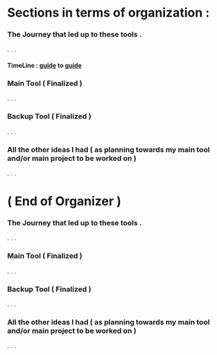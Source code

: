 # Sections in terms of organization : 
### The Journey that led up to these tools . 
. . . 
#### TimeLine : [guide](https://www.youtube.com/watch?v=CwA1VWP0Ldw) to [guide](https://classroom.google.com/c/NTg5NDk0MTg0Njk5/sa/NjMzODM2MjA5ODAy/details)
### Main Tool ( Finalized ) 
. . . 
### Backup Tool ( Finalized ) 
. . . 
### All the other ideas I had ( as planning towards my main tool and/or main project to be worked on ) 
. . . 
# ( End of Organizer ) 

### The Journey that led up to these tools . 
. . . 
### Main Tool ( Finalized ) 
. . . 
### Backup Tool ( Finalized ) 
. . . 
### All the other ideas I had ( as planning towards my main tool and/or main project to be worked on ) 
. . . 
